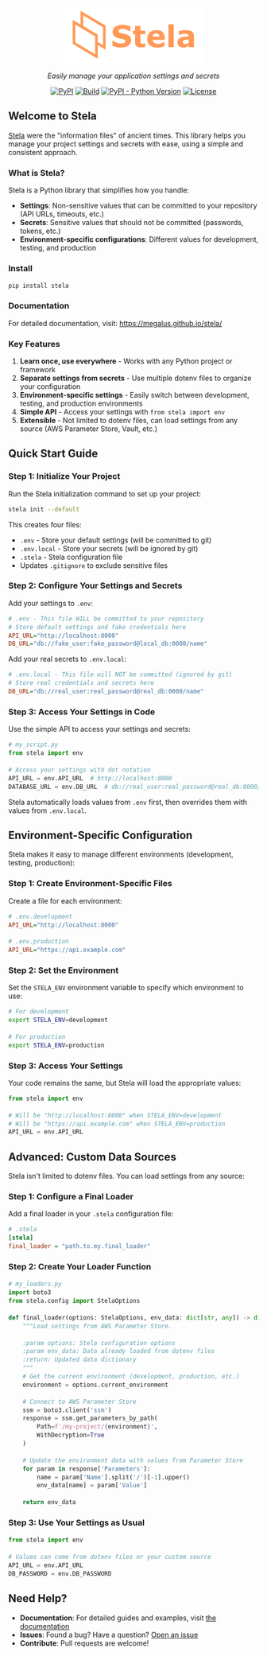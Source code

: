 <p align="center">
   <img src="docs/images/stela.png" alt="Stela" />
</p>
<p align="center">
<em>Easily manage your application settings and secrets</em>
</p>
<p align="center">
<a href="https://pypi.org/project/stela/" target="_blank">
<img alt="PyPI" src="https://img.shields.io/pypi/v/stela"/></a>
<a href="https://github.com/megalus/stela/actions" target="_blank">
<img alt="Build" src="https://github.com/megalus/stela/workflows/tests/badge.svg"/></a>
<a href="https://www.python.org" target="_blank">
<img alt="PyPI - Python Version" src="https://img.shields.io/pypi/pyversions/stela"/></a>
<a href="https://github.com/megalus/stela/blob/main/LICENSE" target="_blank">
<img alt="License" src="https://img.shields.io/github/license/megalus/stela"/></a>
</p>

## Welcome to Stela

[Stela](https://en.wikipedia.org/wiki/Stele) were the "information
files" of ancient times. This library helps you manage your project
settings and secrets with ease, using a simple and consistent approach.

### What is Stela?

Stela is a Python library that simplifies how you handle:
- **Settings**: Non-sensitive values that can be committed to your repository (API URLs, timeouts, etc.)
- **Secrets**: Sensitive values that should not be committed (passwords, tokens, etc.)
- **Environment-specific configurations**: Different values for development, testing, and production

### Install

```shell
pip install stela
```

### Documentation

For detailed documentation, visit: https://megalus.github.io/stela/

### Key Features

1. **Learn once, use everywhere** - Works with any Python project or framework
2. **Separate settings from secrets** - Use multiple dotenv files to organize your configuration
3. **Environment-specific settings** - Easily switch between development, testing, and production environments
4. **Simple API** - Access your settings with `from stela import env`
5. **Extensible** - Not limited to dotenv files, can load settings from any source (AWS Parameter Store, Vault, etc.)


## Quick Start Guide

### Step 1: Initialize Your Project

Run the Stela initialization command to set up your project:

```bash
stela init --default
```

This creates four files:
- `.env` - Store your default settings (will be committed to git)
- `.env.local` - Store your secrets (will be ignored by git)
- `.stela` - Stela configuration file
- Updates `.gitignore` to exclude sensitive files

### Step 2: Configure Your Settings and Secrets

Add your settings to `.env`:

```ini
# .env - This file WILL be committed to your repository
# Store default settings and fake credentials here
API_URL="http://localhost:8000"
DB_URL="db://fake_user:fake_password@local_db:0000/name"
```

Add your real secrets to `.env.local`:

```ini
# .env.local - This file will NOT be committed (ignored by git)
# Store real credentials and secrets here
DB_URL="db://real_user:real_password@real_db:0000/name"
```

### Step 3: Access Your Settings in Code

Use the simple API to access your settings and secrets:

```python
# my_script.py
from stela import env

# Access your settings with dot notation
API_URL = env.API_URL  # http://localhost:8000
DATABASE_URL = env.DB_URL  # db://real_user:real_password@real_db:0000/name
```

Stela automatically loads values from `.env` first, then overrides them with values from `.env.local`.

## Environment-Specific Configuration

Stela makes it easy to manage different environments (development, testing, production):

### Step 1: Create Environment-Specific Files

Create a file for each environment:

```ini
# .env.development
API_URL="http://localhost:8000"

# .env.production
API_URL="https://api.example.com"
```

### Step 2: Set the Environment

Set the `STELA_ENV` environment variable to specify which environment to use:

```bash
# For development
export STELA_ENV=development

# For production
export STELA_ENV=production
```

### Step 3: Access Your Settings

Your code remains the same, but Stela will load the appropriate values:

```python
from stela import env

# Will be "http://localhost:8000" when STELA_ENV=development
# Will be "https://api.example.com" when STELA_ENV=production
API_URL = env.API_URL
```

## Advanced: Custom Data Sources

Stela isn't limited to dotenv files. You can load settings from any source:

### Step 1: Configure a Final Loader

Add a final loader in your `.stela` configuration file:

```ini
# .stela
[stela]
final_loader = "path.to.my.final_loader"
```

### Step 2: Create Your Loader Function

```python
# my_loaders.py
import boto3
from stela.config import StelaOptions

def final_loader(options: StelaOptions, env_data: dict[str, any]) -> dict[str, any]:
    """Load settings from AWS Parameter Store.

    :param options: Stela configuration options
    :param env_data: Data already loaded from dotenv files
    :return: Updated data dictionary
    """
    # Get the current environment (development, production, etc.)
    environment = options.current_environment

    # Connect to AWS Parameter Store
    ssm = boto3.client('ssm')
    response = ssm.get_parameters_by_path(
        Path=f'/my-project/{environment}',
        WithDecryption=True
    )

    # Update the environment data with values from Parameter Store
    for param in response['Parameters']:
        name = param['Name'].split('/')[-1].upper()
        env_data[name] = param['Value']

    return env_data
```

### Step 3: Use Your Settings as Usual

```python
from stela import env

# Values can come from dotenv files or your custom source
API_URL = env.API_URL
DB_PASSWORD = env.DB_PASSWORD
```

## Need Help?

- **Documentation**: For detailed guides and examples, visit [the documentation](https://megalus.github.io/stela/)
- **Issues**: Found a bug? Have a question? [Open an issue](https://github.com/megalus/stela/issues)
- **Contribute**: Pull requests are welcome!
